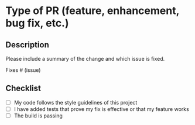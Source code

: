 # Type of PR (feature, enhancement, bug fix, etc.)

## Description

Please include a summary of the change and which issue is fixed.

Fixes # (issue)

## Checklist

- [ ] My code follows the style guidelines of this project
- [ ] I have added tests that prove my fix is effective or that my feature works
- [ ] The build is passing
